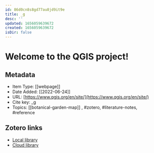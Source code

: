 ```yaml
---
id: 86d0cn8s8gd77au8jd9it9e
title: _g
desc: ''
updated: 1656059639672
created: 1656059639672
isDir: false
---
```

# Welcome to the QGIS project!

## Metadata

* Item Type: [[webpage]]
* Date Added: [[2022-06-24]]
* URL: [https://www.qgis.org/en/site/](https://www.qgis.org/en/site/)
* Cite key: _g
* Topics: [[botanical-garden-map]]
, #zotero, #literature-notes, #reference


##  Zotero links
* [Local library](zotero://select/items/3_NDDP32QF)
* [Cloud library](http://zotero.org/groups/4613367/items/NDDP32QF)


